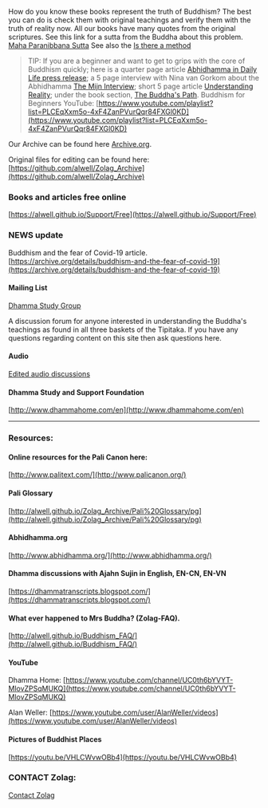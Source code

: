 How do you know these books represent the truth of Buddhism? The best you can do is check them with original teachings and verify them with the truth of reality now. All our books have many quotes from the original scriptures. See this link for a sutta from the Buddha about this problem. [Maha Paranibbana Sutta](https://github.com/alwell/Zolag_Archive/blob/master/Mah%C4%81parinibb%C4%81naSutta.md)
See also the [Is there a method](https://github.com/alwell/Zolag_Archive/blob/master/isthereamethod.md)

> TIP: If you are a beginner and want to get to grips with the core of Buddhism quickly; here is a quarter page article [Abhidhamma in Daily Life press release](https://zolag-2.gitbook.io/zolag-ebooks/); a 5 page interview with Nina van Gorkom about the Abhidhamma [The Mijn Interview](https://zolag-2.gitbook.io/mijn-interview/); short 5 page article [Understanding Reality](https://zolag-2.gitbook.io/understanding-reality/); under the book section, [The Buddha's Path](https://zolag-2.gitbook.io/the-buddha-s-path/). Buddhism for Beginners YouTube: [https://www.youtube.com/playlist?list=PLCEqXxm5o-4xF4ZanPVurQqr84FXGl0KD](https://www.youtube.com/playlist?list=PLCEqXxm5o-4xF4ZanPVurQqr84FXGl0KD)

Our Archive can be found here [Archive.org](http://archive.org/bookmarks/Alan%20Weller). 

Original files for editing can be found here: [https://github.com/alwell/Zolag_Archive](https://github.com/alwell/Zolag_Archive)


### Books and articles free online

[https://alwell.github.io/Support/Free](https://alwell.github.io/Support/Free)

### NEWS update
Buddhism and the fear of Covid-19 article.
[https://archive.org/details/buddhism-and-the-fear-of-covid-19](https://archive.org/details/buddhism-and-the-fear-of-covid-19)

####  Mailing List

[Dhamma Study Group](https://groups.io/g/dsg)

A discussion forum for anyone interested in understanding the Buddha's teachings as found in all three baskets of the Tipitaka. If you have any questions regarding content on this site then ask questions here.
 
#### Audio

[Edited audio discussions](http://www.dhammastudygroup.org)

#### Dhamma Study and Support Foundation
[http://www.dhammahome.com/en](http://www.dhammahome.com/en)

---

### Resources:

#### Online resources for the Pali Canon here:

[http://www.palitext.com/](http://www.palicanon.org/)

#### Pali Glossary

[http://alwell.github.io/Zolag_Archive/Pali%20Glossary/pg](http://alwell.github.io/Zolag_Archive/Pali%20Glossary/pg)

#### Abhidhamma.org
[http://www.abhidhamma.org/](http://www.abhidhamma.org/)

#### Dhamma discussions with Ajahn Sujin in English, EN-CN, EN-VN 
[https://dhammatranscripts.blogspot.com/](https://dhammatranscripts.blogspot.com/)


#### What ever happened to Mrs Buddha? (Zolag-FAQ).

[http://alwell.github.io/Buddhism_FAQ/](http://alwell.github.io/Buddhism_FAQ/)

#### YouTube
Dhamma Home: [https://www.youtube.com/channel/UC0th6bYVYT-MlovZPSqMUKQ](https://www.youtube.com/channel/UC0th6bYVYT-MlovZPSqMUKQ)

Alan Weller: [https://www.youtube.com/user/AlanWeller/videos](https://www.youtube.com/user/AlanWeller/videos)

#### Pictures of Buddhist Places
[https://youtu.be/VHLCWvwOBb4](https://youtu.be/VHLCWvwOBb4)






### CONTACT Zolag: 

[Contact Zolag](https://forms.gle/yuGZ7NuLncaFehMY8)

